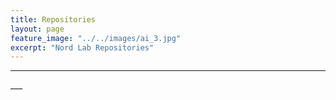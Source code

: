 ```yaml
---
title: Repositories
layout: page      
feature_image: "../../images/ai_3.jpg"
excerpt: "Nord Lab Repositories"
---
```

___

<font size="6">
  <div id="repositories"></div>
</font>
___

<script src="../../scripts/repo.js"></script>
